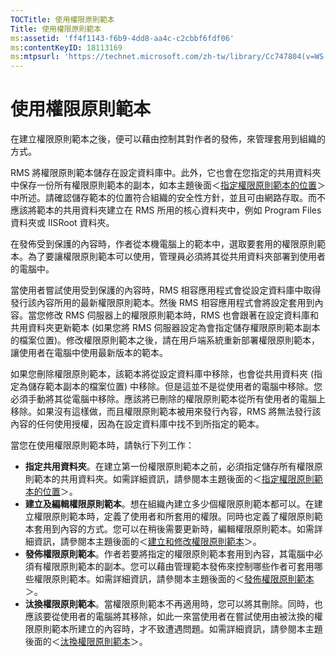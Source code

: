 ```yaml
---
TOCTitle: 使用權限原則範本
Title: 使用權限原則範本
ms:assetid: 'ff4f1143-f6b9-4dd8-aa4c-c2cbbf6fdf06'
ms:contentKeyID: 18113169
ms:mtpsurl: 'https://technet.microsoft.com/zh-tw/library/Cc747804(v=WS.10)'
---
```


使用權限原則範本
================

在建立權限原則範本之後，便可以藉由控制其對作者的發佈，來管理套用到組織的方式。

RMS 將權限原則範本儲存在設定資料庫中。此外，它也會在您指定的共用資料夾中保存一份所有權限原則範本的副本，如本主題後面＜[指定權限原則範本的位置](https://technet.microsoft.com/e1bee46d-33db-424f-ba45-1dcedcb883ab)＞中所述。請確認儲存範本的位置符合組織的安全性方針，並且可由網路存取。而不應該將範本的共用資料夾建立在 RMS 所用的核心資料夾中，例如 Program Files 資料夾或 IISRoot 資料夾。

在發佈受到保護的內容時，作者從本機電腦上的範本中，選取要套用的權限原則範本。為了要讓權限原則範本可以使用，管理員必須將其從共用資料夾部署到使用者的電腦中。

當使用者嘗試使用受到保護的內容時，RMS 相容應用程式會從設定資料庫中取得發行該內容所用的最新權限原則範本。然後 RMS 相容應用程式會將設定套用到內容。當您修改 RMS 伺服器上的權限原則範本時，RMS 也會跟著在設定資料庫和共用資料夾更新範本 (如果您將 RMS 伺服器設定為會指定儲存權限原則範本副本的檔案位置)。修改權限原則範本之後，請在用戶端系統重新部署權限原則範本，讓使用者在電腦中使用最新版本的範本。

如果您刪除權限原則範本，該範本將從設定資料庫中移除，也會從共用資料夾 (指定為儲存範本副本的檔案位置) 中移除。但是這並不是從使用者的電腦中移除。您必須手動將其從電腦中移除。應該將已刪除的權限原則範本從所有使用者的電腦上移除。如果沒有這樣做，而且權限原則範本被用來發行內容，RMS 將無法發行該內容的任何使用授權，因為在設定資料庫中找不到所指定的範本。

當您在使用權限原則範本時，請執行下列工作：

-   **指定共用資料夾**。在建立第一份權限原則範本之前，必須指定儲存所有權限原則範本的共用資料夾。如需詳細資訊，請參閱本主題後面的＜[指定權限原則範本的位置](https://technet.microsoft.com/e1bee46d-33db-424f-ba45-1dcedcb883ab)＞。
-   **建立及編輯權限原則範本**。想在組織內建立多少個權限原則範本都可以。在建立權限原則範本時，定義了使用者和所套用的權限。同時也定義了權限原則範本套用到內容的方式。您可以在稍後需要更新時，編輯權限原則範本。如需詳細資訊，請參閱本主題後面的＜[建立和修改權限原則範本](https://technet.microsoft.com/6014176f-ef71-4d29-b3e3-da129c18563d)＞。
-   **發佈權限原則範本**。作者若要將指定的權限原則範本套用到內容，其電腦中必須有權限原則範本的副本。您可以藉由管理範本發佈來控制哪些作者可套用哪些權限原則範本。如需詳細資訊，請參閱本主題後面的＜[發佈權限原則範本](https://technet.microsoft.com/ae6fa26f-d744-4ac9-9eb1-728ffab87bfe)＞。
-   **汰換權限原則範本**。當權限原則範本不再適用時，您可以將其刪除。同時，也應該要從使用者的電腦將其移除，如此一來當使用者在嘗試使用由被汰換的權限原則範本所建立的內容時，才不致遭遇問題。如需詳細資訊，請參閱本主題後面的＜[汰換權限原則範本](https://technet.microsoft.com/32bf98c7-edda-4507-a4b8-4c11bddd6e60)＞。
